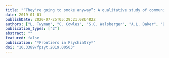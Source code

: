 ```yaml
---
title: "“They're going to smoke anyway”: A qualitative study of community mental health staff and consumer perspectives on the role of social and living environments in tobacco use and cessation"
date: 2019-01-01
publishDate: 2020-07-25T05:29:21.086482Z
authors: ["L. Twyman", "C. Cowles", "S.C. Walsberger", "A.L. Baker", "B. Bonevski"]
publication_types: ["2"]
abstract: ""
featured: false
publication: "*Frontiers in Psychiatry*"
doi: "10.3389/fpsyt.2019.00503"
---
```


